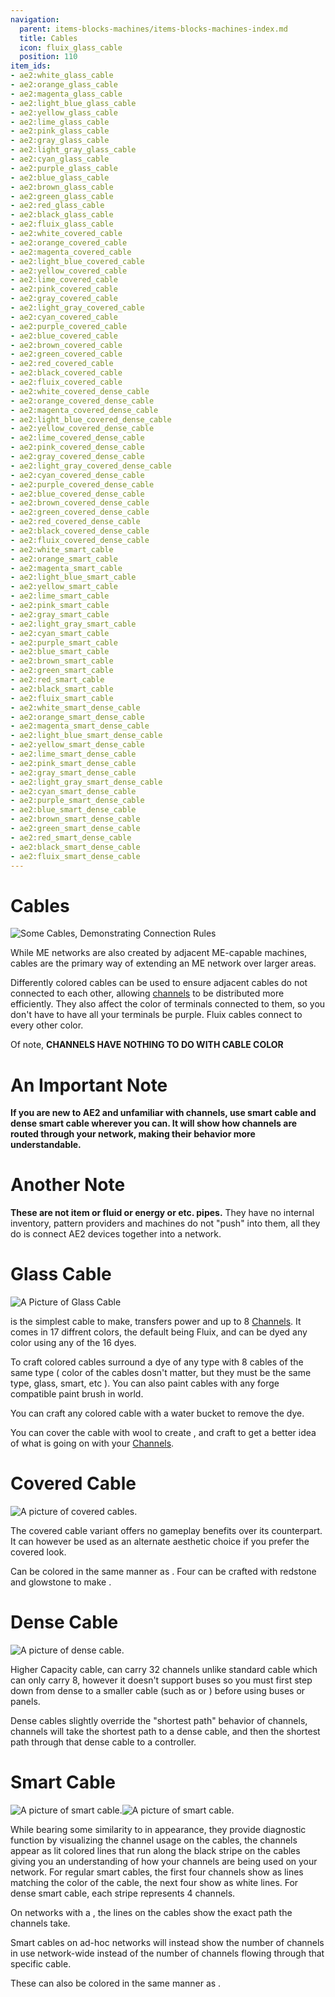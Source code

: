 ```yaml
---
navigation:
  parent: items-blocks-machines/items-blocks-machines-index.md
  title: Cables
  icon: fluix_glass_cable
  position: 110
item_ids:
- ae2:white_glass_cable
- ae2:orange_glass_cable
- ae2:magenta_glass_cable
- ae2:light_blue_glass_cable
- ae2:yellow_glass_cable
- ae2:lime_glass_cable
- ae2:pink_glass_cable
- ae2:gray_glass_cable
- ae2:light_gray_glass_cable
- ae2:cyan_glass_cable
- ae2:purple_glass_cable
- ae2:blue_glass_cable
- ae2:brown_glass_cable
- ae2:green_glass_cable
- ae2:red_glass_cable
- ae2:black_glass_cable
- ae2:fluix_glass_cable
- ae2:white_covered_cable
- ae2:orange_covered_cable
- ae2:magenta_covered_cable
- ae2:light_blue_covered_cable
- ae2:yellow_covered_cable
- ae2:lime_covered_cable
- ae2:pink_covered_cable
- ae2:gray_covered_cable
- ae2:light_gray_covered_cable
- ae2:cyan_covered_cable
- ae2:purple_covered_cable
- ae2:blue_covered_cable
- ae2:brown_covered_cable
- ae2:green_covered_cable
- ae2:red_covered_cable
- ae2:black_covered_cable
- ae2:fluix_covered_cable
- ae2:white_covered_dense_cable
- ae2:orange_covered_dense_cable
- ae2:magenta_covered_dense_cable
- ae2:light_blue_covered_dense_cable
- ae2:yellow_covered_dense_cable
- ae2:lime_covered_dense_cable
- ae2:pink_covered_dense_cable
- ae2:gray_covered_dense_cable
- ae2:light_gray_covered_dense_cable
- ae2:cyan_covered_dense_cable
- ae2:purple_covered_dense_cable
- ae2:blue_covered_dense_cable
- ae2:brown_covered_dense_cable
- ae2:green_covered_dense_cable
- ae2:red_covered_dense_cable
- ae2:black_covered_dense_cable
- ae2:fluix_covered_dense_cable
- ae2:white_smart_cable
- ae2:orange_smart_cable
- ae2:magenta_smart_cable
- ae2:light_blue_smart_cable
- ae2:yellow_smart_cable
- ae2:lime_smart_cable
- ae2:pink_smart_cable
- ae2:gray_smart_cable
- ae2:light_gray_smart_cable
- ae2:cyan_smart_cable
- ae2:purple_smart_cable
- ae2:blue_smart_cable
- ae2:brown_smart_cable
- ae2:green_smart_cable
- ae2:red_smart_cable
- ae2:black_smart_cable
- ae2:fluix_smart_cable
- ae2:white_smart_dense_cable
- ae2:orange_smart_dense_cable
- ae2:magenta_smart_dense_cable
- ae2:light_blue_smart_dense_cable
- ae2:yellow_smart_dense_cable
- ae2:lime_smart_dense_cable
- ae2:pink_smart_dense_cable
- ae2:gray_smart_dense_cable
- ae2:light_gray_smart_dense_cable
- ae2:cyan_smart_dense_cable
- ae2:purple_smart_dense_cable
- ae2:blue_smart_dense_cable
- ae2:brown_smart_dense_cable
- ae2:green_smart_dense_cable
- ae2:red_smart_dense_cable
- ae2:black_smart_dense_cable
- ae2:fluix_smart_dense_cable
---
```

# Cables

![Some Cables, Demonstrating Connection Rules](../assets/assemblies/cables.png)

While ME networks are also created by adjacent ME-capable machines, cables are the primary way of
extending an ME network over larger areas.

Differently colored cables can be used to ensure adjacent cables do not connected to each other,
allowing [channels](../ae2-mechanics/channels.md) to be distributed more efficiently. They also affect the color of terminals connected to them,
so you don't have to have all your terminals be purple. Fluix cables connect to every other color.

Of note, **CHANNELS HAVE NOTHING TO DO WITH CABLE COLOR**

# An Important Note
**If you are new to AE2 and unfamiliar with channels, use smart cable and dense smart cable wherever you can.
It will show how channels are routed through your network, making their behavior more understandable.**

# Another Note

**These are not item or fluid or energy or etc. pipes.** They have no internal inventory, pattern providers and machines do not "push"
into them, all they do is connect AE2 devices together into a network.

# Glass Cable

![A Picture of Glass Cable](../assets/blocks/fluix_glass_cable.png)

<ItemLink id="fluix_glass_cable" /> is the simplest cable to make, transfers power
and up to 8 [Channels](channels.md). It comes in 17 diffrent colors, the default
being Fluix, and can be dyed any color using any of the 16 dyes.

To craft colored cables surround a dye of any type with 8 cables of the same
type ( color of the cables dosn't matter, but they must be the same type,
glass, smart, etc ). You can also paint cables with any forge compatible paint
brush in world.

You can craft any colored cable with a water bucket to remove the dye.

You can cover the cable with wool to create <ItemLink id="fluix_covered_cable"/>, and craft <ItemLink
id="fluix_smart_cable"/> to get a better idea of what is going on with
your [Channels](channels.md).

<RecipeFor id="fluix_glass_cable" />
<RecipeFor id="blue_glass_cable" />

# Covered Cable

![A picture of covered cables.](../assets/blocks/fluix_covered_cable.png)

The covered cable variant offers no gameplay benefits over its <ItemLink
id="fluix_glass_cable"/> counterpart. It can however be used
as an alternate aesthetic choice if you prefer the covered look.

Can be colored in the same manner as <ItemLink
id="fluix_glass_cable"/>. Four <ItemLink
id="fluix_covered_cable"/> can be crafted with
redstone and glowstone to make <ItemLink
id="fluix_covered_dense_cable"/>.

<Recipe id="network/cables/covered_fluix" />
<RecipeFor id="blue_covered_cable" />

# Dense Cable

![A picture of dense cable.](../assets/blocks/fluix_covered_dense_cable.png)

Higher Capacity cable, can carry 32 channels unlike standard cable which can only carry 8,
however it doesn't support buses so you must first step down from dense to a
smaller cable (such as <ItemLink
id="fluix_glass_cable"/> or <ItemLink id="fluix_smart_cable"/>) before using buses or
panels.

Dense cables slightly override the "shortest path" behavior of channels, channels will take the shortest path to a
dense cable, and then the shortest path through that dense cable to a controller.

<Recipe id="network/cables/dense_covered_fluix" />
<RecipeFor id="blue_covered_dense_cable" />

# Smart Cable

![A picture of smart cable.](../assets/blocks/fluix_smart_cable.png)![A picture of smart cable.](../assets/blocks/fluix_smart_dense_cable.png)

While bearing some similarity to <ItemLink id="fluix_covered_cable"/> in appearance, they
provide diagnostic function by visualizing the channel usage on the cables,
the channels appear as lit colored lines that run along the black stripe on
the cables giving you an understanding of how your channels are being used on
your network. For regular smart cables, the first four channels show as lines matching the color of the
cable, the next four show as white lines. For dense smart cable, each stripe represents 4 channels.

On networks with a <ItemLink id="controller"/>, the lines on the cables show the exact path the channels take.

Smart cables on ad-hoc networks will instead show the number of channels in use network-wide instead of the number of channels flowing through that specific cable.

These can also be colored in the same manner as <ItemLink
id="fluix_glass_cable"/>.

<Recipe id="network/cables/smart_fluix" />
<Recipe id="network/cables/dense_smart_fluix" />
<RecipeFor id="blue_smart_cable" />
